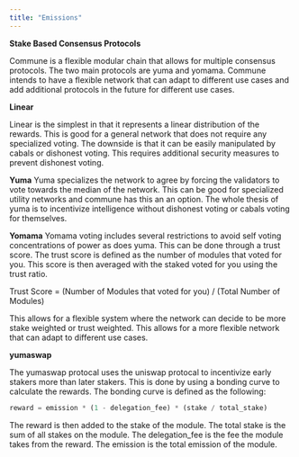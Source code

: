 ```yaml
---
title: "Emissions"
---
```

**Stake Based Consensus Protocols**

Commune is a flexible modular chain that allows for multiple consensus protocols. The two main protocols are yuma and yomama. Commune intends to have a flexible network that can adapt to different use cases and add additional protocols in the future for different use cases.

**Linear**

Linear is the simplest in that it represents a linear distribution of the rewards. This is good for a general network that does not require any specialized voting. The downside is that it can be easily manipulated by cabals or dishonest voting. This requires additional security measures to prevent dishonest voting.

**Yuma**
Yuma specializes the network to agree by forcing the validators to vote towards the median of the network. This can be good for specialized utility networks and commune has this an an option. The whole thesis of yuma is to incentivize intelligence without dishonest voting or cabals voting for themselves. 

**Yomama**
Yomama voting includes several restrictions to avoid self voting concentrations of power as does yuma. This can be done through a trust score. The trust score is defined as the number of modules that voted for you. This score is then averaged with the staked voted for you using the trust ratio. 

Trust Score = (Number of Modules that voted for you) / (Total Number of Modules)

This allows for a flexible system where the network can decide to be more stake weighted or trust weighted. This allows for a more flexible network that can adapt to different use cases.

**yumaswap**

The yumaswap protocal uses the uniswap protocal to incentivize early stakers more than later stakers. This is done by using a bonding curve to calculate the rewards. The bonding curve is defined as the following:

```python
reward = emission * (1 - delegation_fee) * (stake / total_stake)
```

The reward is then added to the stake of the module. The total stake is the sum of all stakes on the module. The delegation_fee is the fee the module takes from the reward. The emission is the total emission of the module.

